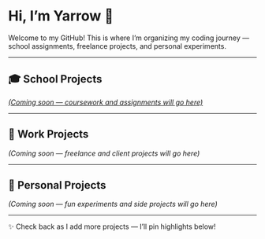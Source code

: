 # Hi, I’m Yarrow 👋

Welcome to my GitHub! This is where I’m organizing my coding journey — school assignments, freelance projects, and personal experiments.

---

## 🎓 School Projects
*[(Coming soon — coursework and assignments will go here)](https://yarrowwatts.github.io/school-SAO294-pet-fostering/)*

---

## 💼 Work Projects
*(Coming soon — freelance and client projects will go here)*

---

## 🌱 Personal Projects
*(Coming soon — fun experiments and side projects will go here)*

---

✨ Check back as I add more projects — I’ll pin highlights below!
